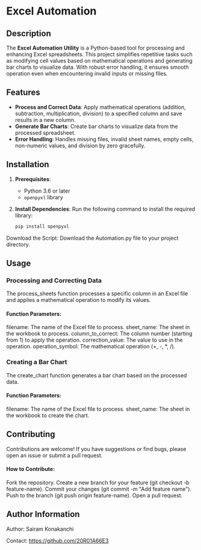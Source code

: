 # Excel Automation

## Description

The **Excel Automation Utility** is a Python-based tool for processing and enhancing Excel spreadsheets. This project simplifies repetitive tasks such as modifying cell values based on mathematical operations and generating bar charts to visualize data. With robust error handling, it ensures smooth operation even when encountering invalid inputs or missing files.

## Features
- **Process and Correct Data**: Apply mathematical operations (addition, subtraction, multiplication, division) to a specified column and save results in a new column.
- **Generate Bar Charts**: Create bar charts to visualize data from the processed spreadsheet.
- **Error Handling**: Handles missing files, invalid sheet names, empty cells, non-numeric values, and division by zero gracefully.

## Installation

1. **Prerequisites**:
   - Python 3.6 or later
   - `openpyxl` library

2. **Install Dependencies**:
   Run the following command to install the required library:
   ```bash
   pip install openpyxl
Download the Script: Download the Automation.py file to your project directory.
## Usage
### Processing and Correcting Data
The process_sheets function processes a specific column in an Excel file and applies a mathematical operation to modify its values.

#### Function Parameters:
filename: The name of the Excel file to process.
sheet_name: The sheet in the workbook to process.
column_to_correct: The column number (starting from 1) to apply the operation.
correction_value: The value to use in the operation.
operation_symbol: The mathematical operation (+, -, *, /).

### Creating a Bar Chart
The create_chart function generates a bar chart based on the processed data.

#### Function Parameters:
filename: The name of the Excel file to process.
sheet_name: The sheet in the workbook to create the chart.

## Contributing
Contributions are welcome! If you have suggestions or find bugs, please open an issue or submit a pull request.

#### How to Contribute:
Fork the repository.
Create a new branch for your feature (git checkout -b feature-name).
Commit your changes (git commit -m "Add feature name").
Push to the branch (git push origin feature-name).
Open a pull request.

## Author Information
Author: Sairam Konakanchi

Contact: https://github.com/20R01A66E3

